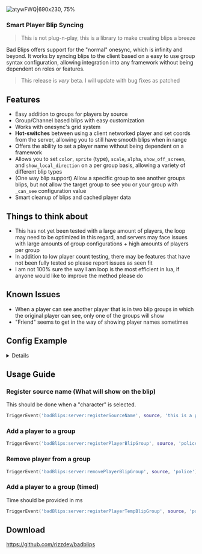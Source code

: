 ![atywFWQ|690x230, 75%](https://forum.cfx.re/uploads/default/original/4X/3/e/8/3e844dba6b4610b4c4a48f26454e24136378ef53.png) 

### Smart Player Blip Syncing

> This is not plug-n-play, this is a library to make creating blips a breeze
>
Bad Blips offers support for the "normal" onesync, which is infinity and beyond. It works by syncing blips to the client based on a easy to use group syntax configuration, allowing integration into any framework without being dependent on roles or features.

> This release is *very* beta. I will update with bug fixes as patched

## Features
* Easy addition to groups for players by source
* Group/Channel based blips with easy customization
* Works with onesync's grid system
* **Hot-switches** between using a client networked player and set coords from the server, allowing you to still have smooth blips when in range
* Offers the ability to set a player name without being dependent on a framework
* Allows you to set `color`, `sprite` (type), `scale`, `alpha`, `show_off_screen`, and `show_local_direction` on a per group basis, allowing a variety of different blip types
* (One way blip support) Allow a specific group to see another groups blips, but not allow the target group to see you or your group with `_can_see` configuration value
* Smart cleanup of blips and cached player data

## Things to think about
* This has not yet been tested with a large amount of players, the loop may need to be optimized in this regard, and servers may face issues with large amounts of group configurations + high amounts of players per group
* In addition to low player count testing, there may be features that have not been fully tested so please report issues as seen fit
* I am not 100% sure the way I am loop is the most efficient in lua, if anyone would like to improve the method please do

## Known Issues
* When a player can see another player that is in two blip groups in which the original player can see, only one of the groups will show
* "Friend" seems to get in the way of showing player names sometimes

## Config Example
<details>

  ```lua
config = {

    -- How often do we want to send updates to the clients show the blips have updated
    client_update_interval = 2000,

    -- How long should we wait before iterating on the next group
    -- This value should be nowhere close to the value above, and should be less then
    wait_between_group_in_thread = 100,

    -- Toggle showing your own blip on the map
    hide_own_blip = false,

    -- This is where you can create custom blip types
    -- Colors - https://runtime.fivem.net/doc/natives/?_0x03D7FB09E75D6B7E
    blip_types = {
        ['police'] = {
            -- _can_see means the members of this group will be able to see
            -- both "doc" and "ems"
            _can_see = { 'doc', 'ems' },
            -- These settings will take default options, unless specified per group
            _color = 3,
            _type = 1,
            _scale = 0.85,
            _alpha = 255,
            _show_off_screen = false,
            _show_local_direction = false,
        },
        ['ems'] = {
            _color = 1,
        },
        ['doc'] = {
            _color = 5,
        },
    },

    -- Default settings for a group when one can not be found in the predefined list
    -- These options will be used when creating a "custom blip channel"
    default_type = {
        _color = 0,
        _type = 1,
        _scale = 0.85,
        _alpha = 255,
        _show_off_screen = false,
        _show_local_direction = false,
    }
}
  ```
</details>

## Usage Guide

### Register source name (What will show on the blip)
This should be done when a "character" is selected.
```lua
TriggerEvent('badBlips:server:registerSourceName', source, 'this is a player name')
```

### Add a player to a group
```lua
TriggerEvent('badBlips:server:registerPlayerBlipGroup', source, 'police')
```

### Remove player from a group
```lua
TriggerEvent('badBlips:server:removePlayerBlipGroup', source, 'police')
```

### Add a player to a group (timed)
Time should be provided in ms
```lua
TriggerEvent('badBlips:server:registerPlayerTempBlipGroup', source, 'police', 10000)
```

## Download
https://github.com/rizzdev/badblips